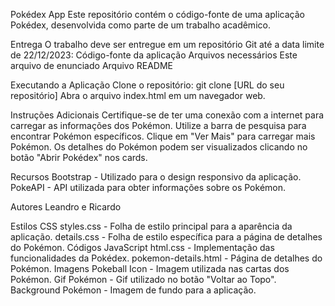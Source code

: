 Pokédex App
Este repositório contém o código-fonte de uma aplicação Pokédex, desenvolvida como parte de um trabalho acadêmico.

Entrega
O trabalho deve ser entregue em um repositório Git até a data limite de 22/12/2023:
 Código-fonte da aplicação
 Arquivos necessários
 Este arquivo de enunciado
 Arquivo README
 
Executando a Aplicação
Clone o repositório: git clone [URL do seu repositório]
Abra o arquivo index.html em um navegador web.

Instruções Adicionais
Certifique-se de ter uma conexão com a internet para carregar as informações dos Pokémon.
Utilize a barra de pesquisa para encontrar Pokémon específicos.
Clique em "Ver Mais" para carregar mais Pokémon.
Os detalhes do Pokémon podem ser visualizados clicando no botão "Abrir Pokédex" nos cards.

Recursos
Bootstrap - Utilizado para o design responsivo da aplicação.
PokeAPI - API utilizada para obter informações sobre os Pokémon.

Autores Leandro e Ricardo

Estilos CSS
styles.css - Folha de estilo principal para a aparência da aplicação.
details.css - Folha de estilo específica para a página de detalhes do Pokémon.
Códigos JavaScript
html.css - Implementação das funcionalidades da Pokédex.
pokemon-details.html - Página de detalhes do Pokémon.
Imagens
Pokeball Icon - Imagem utilizada nas cartas dos Pokémon.
Gif Pokémon - Gif utilizado no botão "Voltar ao Topo".
Background Pokémon - Imagem de fundo para a aplicação.
